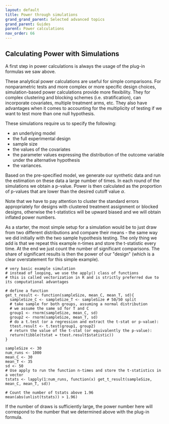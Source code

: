 ```yaml
---
layout: default
title: Power through simulations
grand_grand_parent: Selected advanced topics
grand_parent: Guides
parent: Power calculations
nav_order: 66
---
```


## Calculating Power with Simulations

A first step in power calculations is always the usage of the plug-in formulas we saw above.
<!-- As soon as an experimental design gets a bit more complex, we would typically rely on our own simulations. -->
These analytical power calculations are useful for simple comparisons. For nonparametric tests and more complex or more specific design choices, simulation-based power calculations provide more flexibility. They for complex clustering and blocking schemes (i.e. stratification), can incorporate covariates, multiple treatment arms, etc. They also have advantages when it comes to accounting for the multiplicity of testing if we want to test more than one null hypothesis.

<!-- The basic idea is to write down an equation that describes the data generating process (DGP) and treatment assignment, including an expected effect size. -->
<!-- This model will have a non-stochastic part (sample size, number of clusters, distribution of the sample across clusters, number of time periods, ICC, autocorrelation terms, mean and standard deviation of the outcome variable, effect size, etc) and a stochastic part (an error term). -->
<!-- We then simulate this DGP a few thousand times and simply count the number of times the treatment coefficient is statistically different from zero. -->
These simulations require us to specify the following:
- an underlying model
- the full experimental design
- sample size
- the values of the covariates
- the parameter values expressing the distribution of the outcome variable under the alternative hypothesis
- the variances. 

Based on the pre-specified model, we generate our synthetic data and run the estimation on these data a large number of times. In each round of the simulations we obtain a p-value. Power is then calculated as the proportion of p-values that are lower than the desired cutoff value $\alpha$.

Note that we have to pay attention to cluster the standard errors appropriately for designs with clustered treatment assignment or blocked designs, otherwise the t-statistics will be upward biased and we will obtain inflated power numbers.

As a starter, the most simple setup for a simulation would be to just draw from two different distributions and compare their means - the same way we did initially with the two sample hypothesis testing.
The only thing we add is that we repeat this example n-times and store the t-statistic every time.
At the end we just count the number of significant comparisons. The share of significant results is then the power of our "design" (which is a clear overstatement for this simple example).

```
# very basic example simulation
# instead of looping, we use the apply() class of functions
# this is called vectorization in R and is strictly preferred due to its computational advantages

# define a function
get_t_result <- function(sampleSize, mean_C, mean_T, sd){
  sampleSize_C <- sampleSize_T <- sampleSize # 50/50 split
  # take sample for both groups, assuming a normal distribution
  # we assume the same sd for T and C
  group1 <- rnorm(sampleSize, mean_C, sd)
  group2 <- rnorm(sampleSize, mean_T, sd)
  # do a t.test (or a regression and extract the t-stat or p-value):
  ttest.result <- t.test(group1, group2) 
  # return the value of the t-stat (or equivalently the p-value):
  return(tibble(tstat = ttest.result$statistic)) 
}

sampleSize <- 30
num_runs <- 1000
mean_C <- 30
mean_T <- 35
sd <- 50
# Use apply to run the function n-times and store the t-statistics in a vector
tstats <- lapply(1:num_runs, function(x) get_t_result(sampleSize, mean_C, mean_T, sd))

# Count the number of tstats above 1.96
mean(abs(unlist(tstats)) > 1.96)

```

If the number of draws is sufficiently large, the power number here will correspond to the number that we determined above with the plug-in formula.
